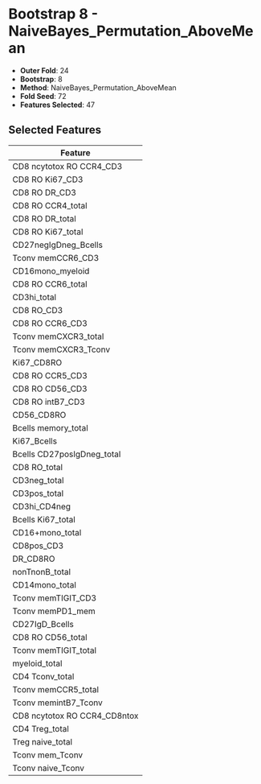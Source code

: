 # Bootstrap 8 - NaiveBayes_Permutation_AboveMean

- **Outer Fold**: 24
- **Bootstrap**: 8
- **Method**: NaiveBayes_Permutation_AboveMean
- **Fold Seed**: 72
- **Features Selected**: 47

## Selected Features

| Feature |
|---------|
| CD8 ncytotox RO CCR4_CD3 |
| CD8  RO Ki67_CD3 |
| CD8 RO DR_CD3 |
| CD8 RO CCR4_total |
| CD8 RO DR_total |
| CD8 RO Ki67_total |
| CD27negIgDneg_Bcells |
| Tconv memCCR6_CD3 |
| CD16mono_myeloid |
| CD8 RO CCR6_total |
| CD3hi_total |
| CD8 RO_CD3 |
| CD8 RO CCR6_CD3 |
| Tconv memCXCR3_total |
| Tconv memCXCR3_Tconv |
| Ki67_CD8RO |
| CD8 RO CCR5_CD3 |
| CD8 RO CD56_CD3 |
| CD8 RO intB7_CD3 |
| CD56_CD8RO |
| Bcells memory_total |
| Ki67_Bcells |
| Bcells CD27posIgDneg_total |
| CD8 RO_total |
| CD3neg_total |
| CD3pos_total |
| CD3hi_CD4neg |
| Bcells Ki67_total |
| CD16+mono_total |
| CD8pos_CD3 |
| DR_CD8RO |
| nonTnonB_total |
| CD14mono_total |
| Tconv memTIGIT_CD3 |
| Tconv memPD1_mem |
| CD27IgD_Bcells |
| CD8 RO CD56_total |
| Tconv memTIGIT_total |
| myeloid_total |
| CD4 Tconv_total |
| Tconv memCCR5_total |
| Tconv memintB7_Tconv |
| CD8 ncytotox RO CCR4_CD8ntox |
| CD4 Treg_total |
| Treg naive_total |
| Tconv mem_Tconv |
| Tconv naive_Tconv |
